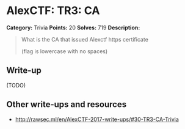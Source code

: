 # AlexCTF: TR3: CA

**Category:** Trivia
**Points:** 20
**Solves:** 719
**Description:**

> What is the CA that issued Alexctf https certificate
>
> (flag is lowercase with no spaces)

## Write-up

(TODO)

## Other write-ups and resources

 * http://rawsec.ml/en/AlexCTF-2017-write-ups/#30-TR3-CA-Trivia
